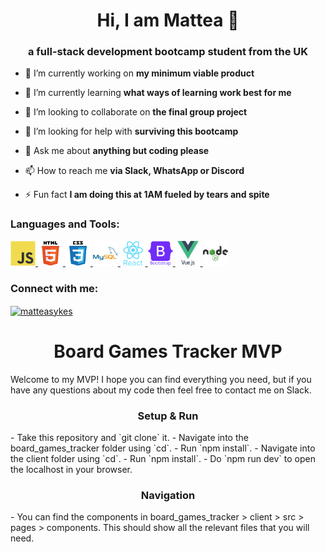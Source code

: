 <h1 align="center">Hi, I am Mattea 👋</h1>
<h3 align="center">a full-stack development bootcamp student from the UK</h3>

- 🔭 I’m currently working on **my minimum viable product**

- 🌱 I’m currently learning **what ways of learning work best for me**

- 👯 I’m looking to collaborate on **the final group project**

- 🤝 I’m looking for help with **surviving this bootcamp**

- 💬 Ask me about **anything but coding please**

- 📫 How to reach me **via Slack, WhatsApp or Discord**

- ⚡ Fun fact **I am doing this at 1AM fueled by tears and spite**

<h3 align="left">Languages and Tools:</h3>
<p align="left">
<a href="https://developer.mozilla.org/en-US/docs/Web/JavaScript" target="_blank" rel="noreferrer"> <img src="https://raw.githubusercontent.com/devicons/devicon/master/icons/javascript/javascript-original.svg" alt="javascript" width="40" height="40"/> 
<a href="https://www.w3.org/html/" target="_blank" rel="noreferrer"> <img src="https://raw.githubusercontent.com/devicons/devicon/master/icons/html5/html5-original-wordmark.svg" alt="html5" width="40" height="40"/>
<a href="https://www.w3schools.com/css/" target="_blank" rel="noreferrer"> <img src="https://raw.githubusercontent.com/devicons/devicon/master/icons/css3/css3-original-wordmark.svg" alt="css3" width="40" height="40"/>
 </a> 
 </a> </a> 
  <a href="https://www.mysql.com/" target="_blank" rel="noreferrer"> <img src="https://raw.githubusercontent.com/devicons/devicon/master/icons/mysql/mysql-original-wordmark.svg" alt="mysql" width="40" height="40"/> </a> 
    <a href="https://reactjs.org/" target="_blank" rel="noreferrer"> <img src="https://raw.githubusercontent.com/devicons/devicon/master/icons/react/react-original-wordmark.svg" alt="react" width="40" height="40"/>
  <a href="https://getbootstrap.com" target="_blank" rel="noreferrer"> <img src="https://raw.githubusercontent.com/devicons/devicon/master/icons/bootstrap/bootstrap-plain-wordmark.svg" alt="bootstrap" width="40" height="40"/> 
    <a href="https://vuejs.org/" target="_blank" rel="noreferrer"> <img src="https://raw.githubusercontent.com/devicons/devicon/master/icons/vuejs/vuejs-original-wordmark.svg" alt="vuejs" width="40" height="40"/> </a> 
  <a href="https://nodejs.org" target="_blank" rel="noreferrer"> <img src="https://raw.githubusercontent.com/devicons/devicon/master/icons/nodejs/nodejs-original-wordmark.svg" alt="nodejs" width="40" height="40"/> </a>  </a> 
</a> </p>

<h3 align="left">Connect with me:</h3>
<p align="left">
<a href="https://linkedin.com/in/matteasykes" target="blank"><img align="center" src="https://raw.githubusercontent.com/rahuldkjain/github-profile-readme-generator/master/src/images/icons/Social/linked-in-alt.svg" alt="matteasykes" height="30" width="40" /></a>
</p>

<h1 align="center">Board Games Tracker MVP</h1>
<p> Welcome to my MVP! I hope you can find everything you need, but if you have any questions about my code then feel free to contact me on Slack. </p>

<h3 align="center">Setup & Run</h3>
- Take this repository and `git clone` it.
- Navigate into the board_games_tracker folder using `cd`.
- Run `npm install`.
- Navigate into the client folder using `cd`.
- Run `npm install`.
- Do `npm run dev` to open the localhost in your browser. 

<h3 align="center">Navigation</h3>
- You can find the components in board_games_tracker > client > src > pages > components. This should show all the relevant files that you will need. 